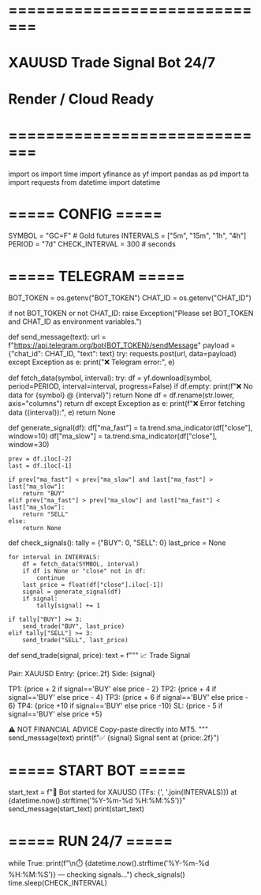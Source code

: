 # =============================
# XAUUSD Trade Signal Bot 24/7
# Render / Cloud Ready
# =============================
import os
import time
import yfinance as yf
import pandas as pd
import ta
import requests
from datetime import datetime

# ===== CONFIG =====
SYMBOL = "GC=F"  # Gold futures
INTERVALS = ["5m", "15m", "1h", "4h"]
PERIOD = "7d"
CHECK_INTERVAL = 300  # seconds

# ===== TELEGRAM =====
BOT_TOKEN = os.getenv("BOT_TOKEN")
CHAT_ID = os.getenv("CHAT_ID")

if not BOT_TOKEN or not CHAT_ID:
    raise Exception("Please set BOT_TOKEN and CHAT_ID as environment variables.")

def send_message(text):
    url = f"https://api.telegram.org/bot{BOT_TOKEN}/sendMessage"
    payload = {"chat_id": CHAT_ID, "text": text}
    try:
        requests.post(url, data=payload)
    except Exception as e:
        print("❌ Telegram error:", e)

def fetch_data(symbol, interval):
    try:
        df = yf.download(symbol, period=PERIOD, interval=interval, progress=False)
        if df.empty:
            print(f"❌ No data for {symbol} @ {interval}")
            return None
        df = df.rename(str.lower, axis="columns")
        return df
    except Exception as e:
        print(f"❌ Error fetching data ({interval}):", e)
        return None

def generate_signal(df):
    df["ma_fast"] = ta.trend.sma_indicator(df["close"], window=10)
    df["ma_slow"] = ta.trend.sma_indicator(df["close"], window=30)
    
    prev = df.iloc[-2]
    last = df.iloc[-1]

    if prev["ma_fast"] < prev["ma_slow"] and last["ma_fast"] > last["ma_slow"]:
        return "BUY"
    elif prev["ma_fast"] > prev["ma_slow"] and last["ma_fast"] < last["ma_slow"]:
        return "SELL"
    else:
        return None

def check_signals():
    tally = {"BUY": 0, "SELL": 0}
    last_price = None

    for interval in INTERVALS:
        df = fetch_data(SYMBOL, interval)
        if df is None or "close" not in df:
            continue
        last_price = float(df["close"].iloc[-1])
        signal = generate_signal(df)
        if signal:
            tally[signal] += 1

    if tally["BUY"] >= 3:
        send_trade("BUY", last_price)
    elif tally["SELL"] >= 3:
        send_trade("SELL", last_price)

def send_trade(signal, price):
    text = f"""
📈 Trade Signal

Pair: XAUUSD
Entry: {price:.2f}
Side: {signal}

TP1: {price + 2 if signal=='BUY' else price - 2}
TP2: {price + 4 if signal=='BUY' else price - 4}
TP3: {price + 6 if signal=='BUY' else price - 6}
TP4: {price +10 if signal=='BUY' else price -10}
SL:  {price - 5 if signal=='BUY' else price +5}

⚠️ NOT FINANCIAL ADVICE
Copy-paste directly into MT5.
"""
    send_message(text)
    print(f"✅ {signal} Signal sent at {price:.2f}")

# ===== START BOT =====
start_text = f"🚀 Bot started for XAUUSD (TFs: {', '.join(INTERVALS)}) at {datetime.now().strftime('%Y-%m-%d %H:%M:%S')}"
send_message(start_text)
print(start_text)

# ===== RUN 24/7 =====
while True:
    print(f"\n⏱️ {datetime.now().strftime('%Y-%m-%d %H:%M:%S')} — checking signals…")
    check_signals()
    time.sleep(CHECK_INTERVAL)